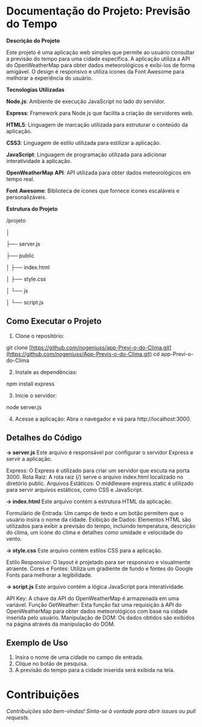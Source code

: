 # **Documentação do Projeto: Previsão do Tempo**

**Descrição do Projeto**
  
  Este projeto é uma aplicação web simples que permite ao usuário consultar a previsão do tempo para uma cidade específica. A aplicação utiliza a API do OpenWeatherMap para obter dados meteorológicos e exibi-los de forma amigável. O design é responsivo e utiliza ícones da Font Awesome para melhorar a experiência do usuário.

**Tecnologias Utilizadas**

**Node.js**: Ambiente de execução JavaScript no lado do servidor.

**Express**: Framework para Node.js que facilita a criação de servidores web.

**HTML5**: Linguagem de marcação utilizada para estruturar o conteúdo da aplicação.

**CSS3**: Linguagem de estilo utilizada para estilizar a aplicação.

**JavaScript**: Linguagem de programação utilizada para adicionar interatividade à aplicação.

**OpenWeatherMap** **API**: API utilizada para obter dados meteorológicos em tempo real.

**Font** **Awesome**: Biblioteca de ícones que fornece ícones escaláveis e personalizáveis.

**Estrutura do Projeto**

/projeto

│

├── server.js

├── public

│   ├── index.html

│   ├── style.css

│   └── js

│       └── script.js 

## **Como Executar o Projeto**

1. Clone o repositório:

git clone [https://github.com/nogeniuss/app-Previ-o-do-Clima.git](https://github.com/nogeniuss/App-Previs-o-do-Clima.git)
cd app-Previ-o-do-Clima

2. Instale as dependências:

npm install express

3. Inicie o servidor:

node server.js

4. Acesse a aplicação: Abra o navegador e vá para http://localhost:3000.

## **Detalhes do Código**

**-> server.js**
Este arquivo é responsável por configurar o servidor Express e servir a aplicação.

Express: O Express é utilizado para criar um servidor que escuta na porta 3000.
Rota Raiz: A rota raiz (/) serve o arquivo index.html localizado no diretório public.
Arquivos Estáticos: O middleware express.static é utilizado para servir arquivos estáticos, como CSS e JavaScript.

**-> index.html**
Este arquivo contém a estrutura HTML da aplicação.

Formulário de Entrada: Um campo de texto e um botão permitem que o usuário insira o nome da cidade.
Exibição de Dados: Elementos HTML são utilizados para exibir a previsão do tempo, incluindo temperatura, descrição do clima, um ícone do clima e detalhes como umidade e velocidade do vento.

**-> style.css**
Este arquivo contém estilos CSS para a aplicação.

Estilo Responsivo: O layout é projetado para ser responsivo e visualmente atraente.
Cores e Fontes: Utiliza um gradiente de fundo e fontes do Google Fonts para melhorar a legibilidade.

**-> script.js**
Este arquivo contém a lógica JavaScript para interatividade.

API Key: A chave da API do OpenWeatherMap é armazenada em uma variável.
Função GetWeather: Esta função faz uma requisição à API do OpenWeatherMap para obter dados meteorológicos com base na cidade inserida pelo usuário.
Manipulação de DOM: Os dados obtidos são exibidos na página através da manipulação do DOM.

## **Exemplo de Uso**
1. Insira o nome de uma cidade no campo de entrada.
2. Clique no botão de pesquisa.
3. A previsão do tempo para a cidade inserida será exibida na tela.

# **Contribuições**

_Contribuições são bem-vindas! Sinta-se à vontade para abrir issues ou pull requests._
